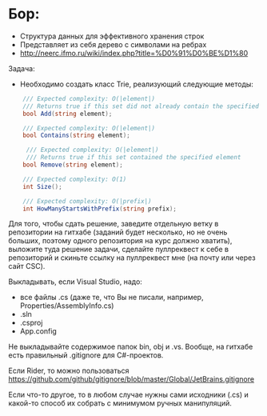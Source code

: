 # Бор:

  - Структура данных для эффективного хранения строк
  - Представляет из себя дерево с символами на ребрах
  - http://neerc.ifmo.ru/wiki/index.php?title=%D0%91%D0%BE%D1%80

Задача:
  - Необходимо создать класс Trie, реализующий следующие методы:
```csharp
    /// Expected complexity: O(|element|)
    /// Returns true if this set did not already contain the specified element
    bool Add(string element);

    /// Expected complexity: O(|element|)
    bool Contains(string element);

     /// Expected complexity: O(|element|)
     /// Returns true if this set contained the specified element
    bool Remove(string element);

    /// Expected complexity: O(1)
    int Size();

    /// Expected complexity: O(|prefix|)
    int HowManyStartsWithPrefix(string prefix);
```
Для того, чтобы сдать решение, заведите отдельную ветку в репозитории на гитхабе (заданий будет несколько, но не очень больших, поэтому одного репозитория на курс должно хватить), выложите туда решение задачи, сделайте пуллреквест к себе в репозиторий и скиньте ссылку на пуллреквест мне (на почту или через сайт CSC).

Выкладывать, если Visual Studio, надо:

  - все файлы .cs (даже те, что Вы не писали, например, Properties/AssemblyInfo.cs)
  - .sln
  - .csproj
  - App.config

 Не выкладывайте содержимое папок bin, obj и .vs. Вообще, на гитхабе есть правильный .gitignore для C#-проектов.

Если Rider, то можно пользоваться https://github.com/github/gitignore/blob/master/Global/JetBrains.gitignore

Если что-то другое, то в любом случае нужны сами исходники (.cs) и какой-то способ их собрать с минимумом ручных манипуляций.
